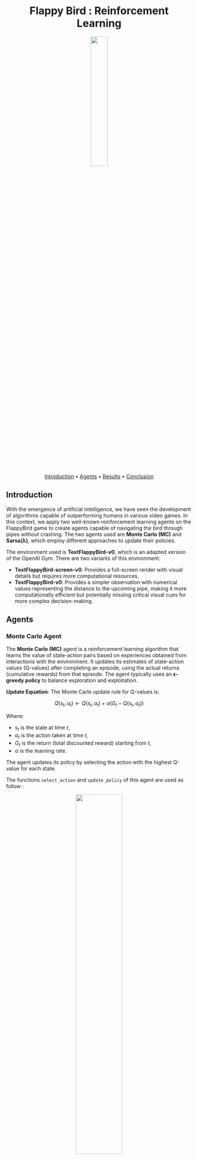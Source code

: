 <h1 align="center">Flappy Bird : Reinforcement Learning</h1>

<p align="center">
  <img src="Images/Logo_CentraleSupelec.png" width="30%" />
</p>

<div align="center">
    <a href="#introduction">Introduction</a> •
    <a href="#agents">Agents</a> •
    <a href="#results">Results</a> •
    <a href="#conclusion">Conclusion</a>
</div>

## Introduction  

With the emergence of artificial intelligence, we have seen the development of algorithms capable of outperforming humans in various video games. In this context, we apply two well-known reinforcement learning agents on the FlappyBird game to create agents capable of navigating the bird through pipes without crashing. The two agents used are **Monte Carlo (MC)** and **Sarsa(λ)**, which employ different approaches to update their policies.

The environment used is **TextFlappyBird-v0**, which is an adapted version of the OpenAI Gym. There are two variants of this environment:
- **TextFlappyBird-screen-v0**: Provides a full-screen render with visual details but requires more computational resources.
- **TextFlappyBird-v0**: Provides a simpler observation with numerical values representing the distance to the upcoming pipe, making it more computationally efficient but potentially missing critical visual cues for more complex decision-making.


## Agents

### Monte Carlo Agent

The **Monte Carlo (MC)** agent is a reinforcement learning algorithm that learns the value of state-action pairs based on experiences obtained from interactions with the environment. It updates its estimates of state-action values (Q-values) after completing an episode, using the actual returns (cumulative rewards) from that episode. The agent typically uses an **ϵ-greedy policy** to balance exploration and exploitation.

**Update Equation**:
The Monte Carlo update rule for Q-values is:

$$
Q(s_t, a_t) \leftarrow Q(s_t, a_t) + \alpha \left(G_t - Q(s_t, a_t)\right)
$$

Where:
- $s_t$ is the state at time $t$,
- $a_t$ is the action taken at time $t$,
- $G_t$ is the return (total discounted reward) starting from $t$,
- $\alpha$ is the learning rate.

The agent updates its policy by selecting the action with the highest Q-value for each state.

The functions `select_action` and `update_policy` of this agent are used as follow :

<p align="center">
  <img src="Images/MonteCarlo_agent.png" width="50%" />
</p>


### Sarsa(λ) Agent

The **Sarsa(λ)** agent is an on-policy reinforcement learning algorithm that uses eligibility traces to speed up learning by giving credit to states and actions that contributed to an outcome. It combines **Temporal Difference (TD)** learning with eligibility traces, where **λ** controls how much past states and actions are updated. It also uses an **ϵ-greedy policy**.

**Update Equation**:
The Sarsa(λ) update rule is:

$$
w(s_{t+1}, a_{t+1}) \leftarrow w(s_t, a_t) + \alpha \delta_t z_t(s_t, a_t)
$$

Where:
- $w(s_t, a_t)$ is the weight associated with the state-action pair $(s_t, a_t)$,
- $\delta_t = r_{t+1} + \gamma w(s_{t+1}, a_{t+1}) - w(s_t, a_t)$ is the TD error at time $t$,
- $\alpha$ is the learning rate,
- $z_t(s_t, a_t)$ is the eligibility trace for the state-action pair $(s_t, a_t)$,
- $\gamma$ is the discount factor.

The eligibility trace is updated at each time step by:

$$
z_t(s_t, a_t) = \gamma \lambda z_{t-1}(s_t, a_t) + 1
$$

This trace decays by the factor $\gamma \lambda$, and if the episode ends, the eligibility traces are reset.

The functions `select_action` and `update_policy` of this agent are used as follow:
<p align="center">
  <img src="Images/Sarsa_agent.png" width="50%" />
</p>


## Results

### Monte Carlo Agent

The **Monte Carlo agent** constructs a Q-matrix without approximation, which can lead to unknown action-state pairs and noisy results.

- Parameters used: $ \gamma = 0.96 $, $ \alpha = 0.2 $, and $ \epsilon $ with a decay of 0.995.
- The agent was trained over 2000 episodes.

**Cumulative Reward**: The performance improves in the first 1000 episodes but becomes noisier after that.

**Q-Matrix**: The Q-matrix, displayed below, shows the agent’s decision-making. The heatmaps reveal that the bird flaps when near the ground and doesn't flap when high in the air.

<p align="center">
<img src="Images/Q_matrix.png" width="50%" />
</p>

**Score Distribution**: The distribution of scores for 2000 games, revealing that the agent performs best in games with scores between 0 and 200, with fewer games surpassing this threshold.

**Average Cumulative Reward**: After 10 runs, the average cumulative reward is shown below, demonstrating that the performance starts declining after 1000 episodes.

<p align="center">
  <img src="Images/avg_reward_mc.png" width="50%" />
</p>


### Sarsa(λ) Agent

The **Sarsa(λ) agent** approximates a state-action matrix, with all actions known, but a better approximation is needed to achieve good performance.

- Parameters used: $ \gamma = 0.95 $, $ \alpha = 0.2 $, $ \lambda = 0.96 $, and $ \epsilon $ with a decay of 0.995.
- The agent was trained over 2000 episodes.

**Cumulative Reward**: The performance improves slowly in the first 1000 episodes, but accelerates after that.

**W-Matrix**: The W-matrix, displayed below, shows that the agent follows a more binary decision-making process, with red zones representing the areas where it either flaps or not.

<p align="center">
<img src="Images/W_matrix.png" width="50%" />
</p>

**Score Distribution**: The distribution of scores for 2000 games, and it resembles the Monte Carlo agent's distribution.

**Average Cumulative Reward**: As shown below, the performance continues to increase, albeit slowly, and further episodes might improve performance.

<p align="center">
  <img src="Images/avg_reward_sarsa.png" width="50%" />
</p>


## Conclusion

Both agents successfully learned to play FlappyBird, but they exhibited different learning behaviors. The Monte Carlo agent had noisier performance due to its episodic updates, while the Sarsa(λ) agent showed smoother learning due to its step-by-step updates. Ultimately, the **Monte Carlo agent** provided better performance with an average cumulative reward of 350, compared to **Sarsa(λ)**’s reward of 250.

**Limitations**: The Monte Carlo agent converged with a lot of noise due to its slow update policy, while Sarsa(λ) converged more slowly but was smoother. For further improvement, we could consider:
- Selecting the agent with the highest cumulative reward at the end of training,
- Implementing a lambda decay for the Sarsa(λ) agent,
- Adding velocity information to the input state.

It is important to note that all games are independent, meaning that agents need to generalize their strategies, which can introduce noise into their learning.



